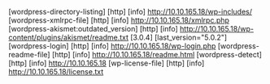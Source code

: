 [wordpress-directory-listing] [http] [info] http://10.10.165.18/wp-includes/
[wordpress-xmlrpc-file] [http] [info] http://10.10.165.18/xmlrpc.php
[wordpress-akismet:outdated_version] [http] [info] http://10.10.165.18/wp-content/plugins/akismet/readme.txt [3.0.4] [last_version="5.0.2"]
[wordpress-login] [http] [info] http://10.10.165.18/wp-login.php
[wordpress-readme-file] [http] [info] http://10.10.165.18/readme.html
[wordpress-detect] [http] [info] http://10.10.165.18
[wp-license-file] [http] [info] http://10.10.165.18/license.txt
